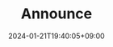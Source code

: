 ---
weight: 999
title: "Announce"
description: ""
icon: "article"
date: "2024-01-21T19:40:05+09:00"
lastmod: "2024-01-21T19:40:05+09:00"
draft: true
toc: true
---